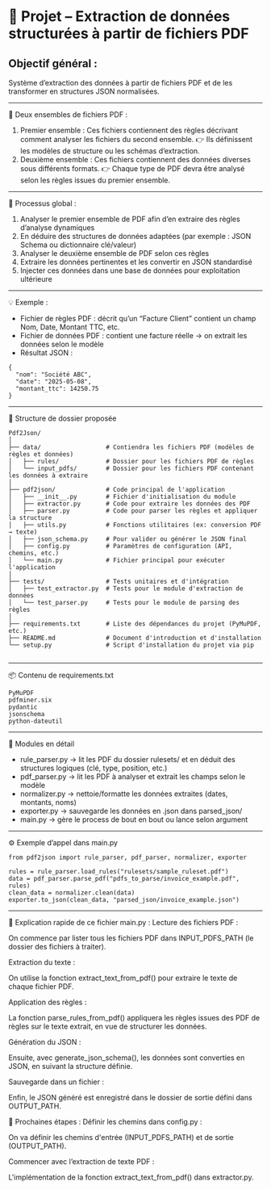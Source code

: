 # 🧠 Projet – Extraction de données structurées à partir de fichiers PDF

## Objectif général :
Système d’extraction des données à partir de fichiers PDF et de les transformer en structures JSON normalisées.
___
📁 Deux ensembles de fichiers PDF :
1.	Premier ensemble :
Ces fichiers contiennent des règles décrivant comment analyser les fichiers du second ensemble.
👉 Ils définissent les modèles de structure ou les schémas d’extraction.
2.	Deuxième ensemble :
Ces fichiers contiennent des données diverses sous différents formats.
👉 Chaque type de PDF devra être analysé selon les règles issues du premier ensemble.
___
🔄 Processus global :
1.	Analyser le premier ensemble de PDF afin d’en extraire des règles d’analyse dynamiques
2.	En déduire des structures de données adaptées (par exemple : JSON Schema ou dictionnaire clé/valeur)
3.	Analyser le deuxième ensemble de PDF selon ces règles
4.	Extraire les données pertinentes et les convertir en JSON standardisé
5.	Injecter ces données dans une base de données pour exploitation ultérieure
___
💡 Exemple :
* Fichier de règles PDF : décrit qu’un “Facture Client” contient un champ Nom, Date, Montant TTC, etc.
* Fichier de données PDF : contient une facture réelle → on extrait les données selon le modèle
* Résultat JSON :
````
{
  "nom": "Société ABC",
  "date": "2025-05-08",
  "montant_ttc": 14250.75
}
````
___
📂 Structure de dossier proposée
````
Pdf2Json/
│
├── data/                  # Contiendra les fichiers PDF (modèles de règles et données)
│   ├── rules/             # Dossier pour les fichiers PDF de règles
│   └── input_pdfs/        # Dossier pour les fichiers PDF contenant les données à extraire
│
├── pdf2json/              # Code principal de l'application
│   ├── __init__.py        # Fichier d'initialisation du module
│   ├── extractor.py       # Code pour extraire les données des PDF
│   ├── parser.py          # Code pour parser les règles et appliquer la structure
│   ├── utils.py           # Fonctions utilitaires (ex: conversion PDF → texte)
│   ├── json_schema.py     # Pour valider ou générer le JSON final
│   ├── config.py          # Paramètres de configuration (API, chemins, etc.)
│   └── main.py            # Fichier principal pour exécuter l'application
│
├── tests/                 # Tests unitaires et d'intégration
│   ├── test_extractor.py  # Tests pour le module d'extraction de données
│   └── test_parser.py     # Tests pour le module de parsing des règles
│
├── requirements.txt       # Liste des dépendances du projet (PyMuPDF, etc.)
├── README.md              # Document d'introduction et d'installation
└── setup.py               # Script d'installation du projet via pip


````

________________________________________
📦 Contenu de requirements.txt
````
PyMuPDF
pdfminer.six
pydantic
jsonschema
python-dateutil
````
________________________________________

🧩 Modules en détail   
* rule_parser.py → lit les PDF du dossier rulesets/ et en déduit des structures logiques (clé, type, position, etc.)
*	pdf_parser.py → lit les PDF à analyser et extrait les champs selon le modèle
*	normalizer.py → nettoie/formatte les données extraites (dates, montants, noms)
*	exporter.py → sauvegarde les données en .json dans parsed_json/
*	main.py → gère le process de bout en bout ou lance selon argument
________________________________________
⚙️ Exemple d’appel dans main.py
````
from pdf2json import rule_parser, pdf_parser, normalizer, exporter

rules = rule_parser.load_rules("rulesets/sample_ruleset.pdf")
data = pdf_parser.parse_pdf("pdfs_to_parse/invoice_example.pdf", rules)
clean_data = normalizer.clean(data)
exporter.to_json(clean_data, "parsed_json/invoice_example.json")
````
________________________________________


🚀 Explication rapide de ce fichier main.py :
Lecture des fichiers PDF :

On commence par lister tous les fichiers PDF dans INPUT_PDFS_PATH (le dossier des fichiers à traiter).

Extraction du texte :

On utilise la fonction extract_text_from_pdf() pour extraire le texte de chaque fichier PDF.

Application des règles :

La fonction parse_rules_from_pdf() appliquera les règles issues des PDF de règles sur le texte extrait, en vue de structurer les données.

Génération du JSON :

Ensuite, avec generate_json_schema(), les données sont converties en JSON, en suivant la structure définie.

Sauvegarde dans un fichier :

Enfin, le JSON généré est enregistré dans le dossier de sortie défini dans OUTPUT_PATH.

🧰 Prochaines étapes :
Définir les chemins dans config.py :

On va définir les chemins d'entrée (INPUT_PDFS_PATH) et de sortie (OUTPUT_PATH).

Commencer avec l’extraction de texte PDF :

L'implémentation de la fonction extract_text_from_pdf() dans extractor.py.